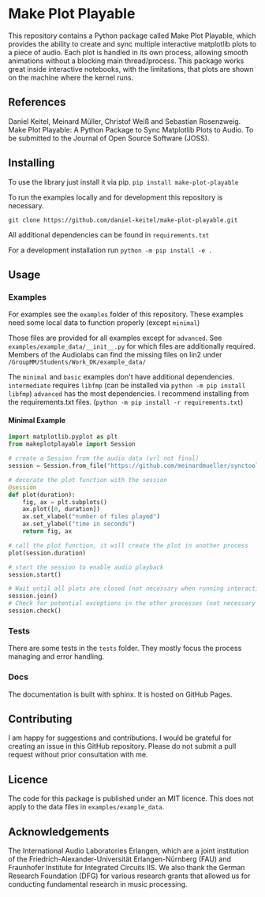 # Make Plot Playable

This repository contains a Python package called Make Plot Playable, 
which provides the ability to create and sync multiple interactive matplotlib plots to a piece of audio.
Each plot is handled in its own process, allowing smooth animations without a blocking main thread/process.
This package works great inside interactive notebooks, with the limitations, that plots are shown on the machine
where the kernel runs.


## References

Daniel Keitel, Meinard Müller, Christof Weiß and Sebastian Rosenzweig.
Make Plot Playable: A Python Package to Sync Matplotlib Plots to Audio.
To be submitted to the Journal of Open Source Software (JOSS).

## Installing

To use the library just install it via pip.
```pip install make-plot-playable```

To run the examples locally and for development this repository is necessary.

```git clone https://github.com/daniel-keitel/make-plot-playable.git```

All additional dependencies can be found in `requirements.txt`

For a development installation run ```python -m pip install -e .```

## Usage

### Examples

For examples see the `examples` folder of this repository.
These examples need some local data to function properly (except ``minimal``)

Those files are provided for all examples except for ``advanced``.
See ``examples/example_data/__init__.py`` for which files are additionally required. 
Members of the Audiolabs can find the missing files on lin2 under ``/GroupMM/Students/Work_DK/example_data/``

The ``minimal`` and ``basic`` examples don't have additional dependencies.
``intermediate`` requires ``libfmp`` (can be installed via ``python -m pip install libfmp``)
``advanced`` has the most dependencies. I recommend installing from the requirements.txt files. (``python -m pip install -r requirements.txt``) 

#### Minimal Example

```python
import matplotlib.pyplot as plt
from makeplotplayable import Session

# create a Session from the audio data (url not final)
session = Session.from_file("https://github.com/meinardmueller/synctoolbox/blob/master/data_music/Schubert_D911-01_HU33.wav?raw=true")

# decorate the plot function with the session
@session
def plot(duration):
    fig, ax = plt.subplots()
    ax.plot([0, duration])
    ax.set_xlabel("number of files played")
    ax.set_ylabel("time in seconds")
    return fig, ax

# call the plot function, it will create the plot in another process
plot(session.duration)

# start the session to enable audio playback
session.start()

# Wait until all plots are closed (not necessary when running interactive)
session.join()
# Check for potential exceptions in the other processes (not necessary when running interactive, an error msg will be displayed)
session.check()
```

### Tests

There are some tests in the `tests` folder.
They mostly focus the process managing and error handling.

### Docs

The documentation is built with sphinx.
It is hosted on GitHub Pages.

## Contributing
I am happy for suggestions and contributions.
I would be grateful for creating an issue in this GitHub repository.
Please do not submit a pull request without prior consultation with me.

## Licence

The code for this package is published under an MIT licence.
This does not apply to the data files in ``examples/example_data``.

## Acknowledgements
The International Audio Laboratories Erlangen, which are a joint institution of the Friedrich-Alexander-Universität Erlangen-Nürnberg (FAU) and Fraunhofer Institute for Integrated Circuits IIS. 
We also thank the German Research Foundation (DFG) for various research grants that allowed us for conducting fundamental research in music processing.